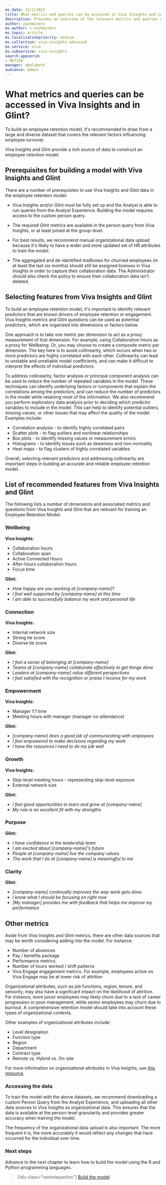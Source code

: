 ```yaml
---
ms.date: 11/1/2023
title: What metrics and queries can be accessed in Viva Insights and in Glint?
description: Provides an overview of the relevant metrics and queries needed to build an employee retention model.
author: zachminers
ms.author: v-zachminers
ms.topic: article
ms.localizationpriority: medium 
ms.collection: viva-insights-advanced 
ms.service: viva 
ms.subservice: viva-insights 
search.appverid: 
- MET150 
manager: abelubetk
audience: Admin
---
```


# What metrics and queries can be accessed in Viva Insights and in Glint?

To build an employee retention model, it's recommended to draw from a large and diverse dataset that covers the relevant factors influencing employee turnover.

Viva Insights and Glint provide a rich source of data to construct an employee retention model.

## Prerequisites for building a model with Viva Insights and Glint

There are a number of prerequisites to use Viva Insights and Glint data in the employee retention model:

* Viva Insights and/or Glint must be fully set up and the Analyst is able to run queries from the Analyst Experience. Building the model requires access to the custom person query.

* The required Glint metrics are available in the person query from Viva Insights, or at least joined at the group-level.

* For best results, we recommend manual organizational data upload because it's likely to have a wider and more updated set of HR attributes to train the model.

* The aggregated and de-identified mailboxes for churned employees (in at least the last six months) should still be assigned licenses in Viva Insights in order to capture their collaboration data. The Administrator should also check the policy to ensure their collaboration data isn't deleted.

## Selecting features from Viva Insights and Glint

To build an employee retention model, it's important to identify relevant predictors that are known drivers of employee retention or engagement. Viva Insights metrics and Glint questions can be used as potential predictors, which are organized into dimensions or factors below.

One approach is to take one metric per dimension to act as a proxy measurement of that dimension. For example, using Collaboration hours as a proxy for Wellbeing. Or, you may choose to create a composite metric per dimension. The key here is to avoid collinearity, which occurs when two or more predictors are highly correlated with each other. Collinearity can lead to unstable and unreliable model coefficients, and can make it difficult to interpret the effects of individual predictors.

To address collinearity, factor analysis or principal component analysis can be used to reduce the number of repeated variables in the model. These techniques can identify underlying factors or components that explain the correlations among the predictors, and can reduce the number of predictors in the model while retaining most of the information. We also recommend you perform exploratory data analysis prior to deciding which predictor variables to include in the model. This can help to identify potential outliers, missing values, or other issues that may affect the quality of the model. Examples include:

* Correlation analysis - to identify highly correlated pairs
* Scatter plots - to flag outliers and nonlinear relationships
* Box plots - to identify missing values or measurement errors
* Histograms - to identify issues such as skewness and non-normality
* Heat maps - to flag clusters of highly correlated variables

Overall, selecting relevant predictors and addressing collinearity are important steps in building an accurate and reliable employee retention model.

## List of recommended features from Viva Insights and Glint

The following lists a number of dimensions and associated metrics and questions from Viva Insights and Glint that are relevant for training an Employee Retention Model:

### Wellbeing

**Viva Insights:**

* Collaboration hours
* Collaboration span
* Active Connected Hours
* After-hours collaboration hours
* Focus time

**Glint:**

* *How happy are you working at [company-name]?*
* *I feel well supported by [company-name] at this time*
* *I am able to successfully balance my work and personal life*

### Connection

**Viva Insights:**

* Internal network size
* Strong tie score
* Diverse tie score

**Glint:**

* *I feel a sense of belonging at [company-name]*
* *Teams at [company-name] collaborate effectively to get things done*
* *Leaders at [company-name] value different perspectives*
* *I feel satisfied with the recognition or praise I receive for my work*

### Empowerment

**Viva Insights:**

* Manager 1:1 time
* Meeting hours with manager (manager co-attendance)

**Glint:**

* *[company-name] does a good job of communicating with employees*
* *I feel empowered to make decisions regarding my work*
* *I have the resources I need to do my job well*

### Growth

**Viva Insights:**

* Skip-level meeting hours - representing skip-level exposure
* External network size

**Glint:**

* *I feel good opportunities to learn and grow at [company-name]*
* *My role is an excellent fit with my strengths*

### Purpose

**Glint:**

* *I have confidence in the leadership team*
* *I am excited about [company-name]'s future*
* *People at [company-name] live the company values*
* *The work that I do at [company-name] is meaningful to me*

### Clarity

**Glint:**

* *[company-name] continually improves the way work gets done*
* *I know what I should be focusing on right now*
* *[My manager] provides me with feedback that helps me improve my performance*

## Other metrics

Aside from Viva Insights and Glint metrics, there are other data sources that may be worth considering adding into the model. For instance:

* Number of absences
* Pay / benefits package
* Performance metrics
* Number of hours worked / shift patterns
* Viva Engage engagement metrics. For example, employees active on Viva Engage may be at lower risk of attrition

Organizational attributes, such as job functions, region, tenure, and seniority, may also have a significant impact on the likelihood of attrition. For instance, more junior employees may likely churn due to a lack of career progression or poor management, while senior employees may churn due to burnout. A comprehensive retention model should take into account these types of organizational contexts.

Other examples of organizational attributes include:

* Level designation
* Function type
* Region
* Department
* Contract type
* Remote vs. Hybrid vs. On-site

For more information on organizational attributes in Viva Insights, use [this resource](../admin/org-data-overview.md).

### Accessing the data

To train the model with the above datasets, we recommend downloading a custom Person Query from the Analyst Experience, and uploading all other data sources to Viva Insights as organizational data. This ensures that the data is available at the person-level granularity and provides greater accuracy when training the model.

The frequency of the organizational data upload is also important. The more frequent it is, the more accurately it would reflect any changes that have occurred for the individual over time.

### Next steps

Advance to the next chapter to learn how to build the model using the R and Python programming languages.

> [!div class="nextstepaction"]
> [Build the model](how-to-build-an-employee-retention-model.md)